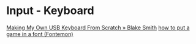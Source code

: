 # Input - Keyboard

[Making My Own USB Keyboard From Scratch » Blake Smith](https://blakesmith.me/2019/01/16/making-my-own-usb-keyboard-from-scratch.html)
[how to put a game in a font (Fontemon)](https://github.com/mmulet/code-relay/blob/main/markdown/HowIDidIt.md)
